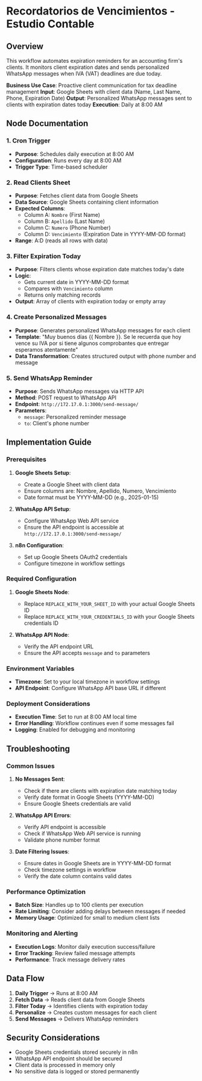 # Recordatorios de Vencimientos - Estudio Contable

## Overview

This workflow automates expiration reminders for an accounting firm's clients. It monitors client expiration dates and sends personalized WhatsApp messages when IVA (VAT) deadlines are due today.

**Business Use Case**: Proactive client communication for tax deadline management
**Input**: Google Sheets with client data (Name, Last Name, Phone, Expiration Date)
**Output**: Personalized WhatsApp messages sent to clients with expiration dates today
**Execution**: Daily at 8:00 AM

## Node Documentation

### 1. Cron Trigger

- **Purpose**: Schedules daily execution at 8:00 AM
- **Configuration**: Runs every day at 8:00 AM
- **Trigger Type**: Time-based scheduler

### 2. Read Clients Sheet

- **Purpose**: Fetches client data from Google Sheets
- **Data Source**: Google Sheets containing client information
- **Expected Columns**:
  - Column A: `Nombre` (First Name)
  - Column B: `Apellido` (Last Name)
  - Column C: `Numero` (Phone Number)
  - Column D: `Vencimiento` (Expiration Date in YYYY-MM-DD format)
- **Range**: A:D (reads all rows with data)

### 3. Filter Expiration Today

- **Purpose**: Filters clients whose expiration date matches today's date
- **Logic**:
  - Gets current date in YYYY-MM-DD format
  - Compares with `Vencimiento` column
  - Returns only matching records
- **Output**: Array of clients with expiration today or empty array

### 4. Create Personalized Messages

- **Purpose**: Generates personalized WhatsApp messages for each client
- **Template**: "Muy buenos días {{ Nombre }}. Se le recuerda que hoy vence su IVA por si tiene algunos comprobantes que entregar esperamos atentamente"
- **Data Transformation**: Creates structured output with phone number and message

### 5. Send WhatsApp Reminder

- **Purpose**: Sends WhatsApp messages via HTTP API
- **Method**: POST request to WhatsApp API
- **Endpoint**: `http://172.17.0.1:3000/send-message/`
- **Parameters**:
  - `message`: Personalized reminder message
  - `to`: Client's phone number

## Implementation Guide

### Prerequisites

1. **Google Sheets Setup**:

   - Create a Google Sheet with client data
   - Ensure columns are: Nombre, Apellido, Numero, Vencimiento
   - Date format must be YYYY-MM-DD (e.g., 2025-01-15)

2. **WhatsApp API Setup**:

   - Configure WhatsApp Web API service
   - Ensure the API endpoint is accessible at `http://172.17.0.1:3000/send-message/`

3. **n8n Configuration**:
   - Set up Google Sheets OAuth2 credentials
   - Configure timezone in workflow settings

### Required Configuration

1. **Google Sheets Node**:

   - Replace `REPLACE_WITH_YOUR_SHEET_ID` with your actual Google Sheets ID
   - Replace `REPLACE_WITH_YOUR_CREDENTIALS_ID` with your Google Sheets credentials ID

2. **WhatsApp API Node**:
   - Verify the API endpoint URL
   - Ensure the API accepts `message` and `to` parameters

### Environment Variables

- **Timezone**: Set to your local timezone in workflow settings
- **API Endpoint**: Configure WhatsApp API base URL if different

### Deployment Considerations

- **Execution Time**: Set to run at 8:00 AM local time
- **Error Handling**: Workflow continues even if some messages fail
- **Logging**: Enabled for debugging and monitoring

## Troubleshooting

### Common Issues

1. **No Messages Sent**:

   - Check if there are clients with expiration date matching today
   - Verify date format in Google Sheets (YYYY-MM-DD)
   - Ensure Google Sheets credentials are valid

2. **WhatsApp API Errors**:

   - Verify API endpoint is accessible
   - Check if WhatsApp Web API service is running
   - Validate phone number format

3. **Date Filtering Issues**:
   - Ensure dates in Google Sheets are in YYYY-MM-DD format
   - Check timezone settings in workflow
   - Verify the date column contains valid dates

### Performance Optimization

- **Batch Size**: Handles up to 100 clients per execution
- **Rate Limiting**: Consider adding delays between messages if needed
- **Memory Usage**: Optimized for small to medium client lists

### Monitoring and Alerting

- **Execution Logs**: Monitor daily execution success/failure
- **Error Tracking**: Review failed message attempts
- **Performance**: Track message delivery rates

## Data Flow

1. **Daily Trigger** → Runs at 8:00 AM
2. **Fetch Data** → Reads client data from Google Sheets
3. **Filter Today** → Identifies clients with expiration today
4. **Personalize** → Creates custom messages for each client
5. **Send Messages** → Delivers WhatsApp reminders

## Security Considerations

- Google Sheets credentials stored securely in n8n
- WhatsApp API endpoint should be secured
- Client data is processed in memory only
- No sensitive data is logged or stored permanently
